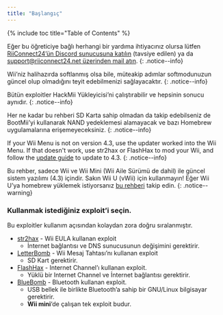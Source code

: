 ```yaml
---
title: "Başlangıç"
---
```


{% include toc title="Table of Contents" %}

Eğer bu öğreticiye bağlı herhangi bir yardıma ihtiyacınız olursa lütfen [RiiConnect24’ün Discord sunucusuna katılın](https://discord.gg/rc24) (tavsiye edilen) ya da [support@riiconnect24.net üzerinden mail atın](mailto:support@riiconnect24.net).
{: .notice--info}

Wii’niz halihazırda softlanmış olsa bile, müteakip adımlar softmodunuzun güncel olup olmadığını teyit edebilmenizi sağlayacaktır.
{: .notice--info}

Bütün exploitler HackMii Yükleyicisi’ni çalıştırabilir ve hepsinin sonucu aynıdır.
{: .notice--info}

Her ne kadar bu rehberi SD Karta sahip olmadan da takip edebilseniz de BootMii’yi kullanarak NAND yedeklemesi alamayacak ve bazı Homebrew uygulamalarına erişemeyeceksiniz.
{: .notice--info}

If your Wii Menu is not on version 4.3, use the updater worked into the Wii Menu. If that doesn't work, use str2hax or FlashHax to mod your Wii, and follow the [update guide](update) to update to 4.3.
{: .notice--info}

Bu rehber, sadece Wii ve Wii Mini (Wii Aile Sürümü de dahil) ile güncel sistem yazılımı (4.3) içindir. Sakın Wii U (vWii) için kullanmayın! Eğer Wii U’ya homebrew yüklemek istiyorsanız [bu rehberi](https://wiiu.hacks.guide) takip edin.
{: .notice--warning}

### Kullanmak istediğiniz exploit’i seçin.

Bu exploitler kullanım açısından kolaydan zora doğru sıralanmıştır.

- [str2hax](str2hax) - Wii EULA kullanan exploit
    * İnternet bağlantısı ve DNS sunucusunun değişimini gerektirir.
- [LetterBomb](letterbomb) - Wii Mesaj Tahtası’nı kullanan exploit
    * SD Kart gerektirir.
- [FlashHax](flashhax) - Internet Channel’ı kullanan exploit.
    * Yüklü bir Internet Channel ve İnternet bağlantısı gerektirir.
- [BlueBomb](bluebomb) - Bluetooth kullanan exploit.
    * USB bellek ile birlikte Bluetooth’a sahip bir GNU/Linux bilgisayar gerektirir.
    * **Wii mini**‘de çalışan tek exploit budur.
